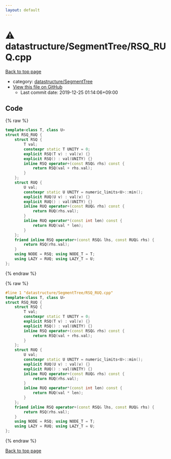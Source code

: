 ```yaml
---
layout: default
---
```


<!-- mathjax config similar to math.stackexchange -->
<script type="text/javascript" async
  src="https://cdnjs.cloudflare.com/ajax/libs/mathjax/2.7.5/MathJax.js?config=TeX-MML-AM_CHTML">
</script>
<script type="text/x-mathjax-config">
  MathJax.Hub.Config({
    TeX: { equationNumbers: { autoNumber: "AMS" }},
    tex2jax: {
      inlineMath: [ ['$','$'] ],
      processEscapes: true
    },
    "HTML-CSS": { matchFontHeight: false },
    displayAlign: "left",
    displayIndent: "2em"
  });
</script>

<script type="text/javascript" src="https://cdnjs.cloudflare.com/ajax/libs/jquery/3.4.1/jquery.min.js"></script>
<script src="https://cdn.jsdelivr.net/npm/jquery-balloon-js@1.1.2/jquery.balloon.min.js" integrity="sha256-ZEYs9VrgAeNuPvs15E39OsyOJaIkXEEt10fzxJ20+2I=" crossorigin="anonymous"></script>
<script type="text/javascript" src="../../../assets/js/copy-button.js"></script>
<link rel="stylesheet" href="../../../assets/css/copy-button.css" />


# :warning: datastructure/SegmentTree/RSQ_RUQ.cpp

<a href="../../../index.html">Back to top page</a>

* category: <a href="../../../index.html#cbada5aa9c548d7605cff951f3e28eda">datastructure/SegmentTree</a>
* <a href="{{ site.github.repository_url }}/blob/master/datastructure/SegmentTree/RSQ_RUQ.cpp">View this file on GitHub</a>
    - Last commit date: 2019-12-25 01:14:06+09:00




## Code

<a id="unbundled"></a>
{% raw %}
```cpp
template<class T, class U>
struct RSQ_RUQ {
	struct RSQ {
		T val;
		constexpr static T UNITY = 0;
		explicit RSQ(T v) : val(v) {}
		explicit RSQ() : val(UNITY) {}
		inline RSQ operator+(const RSQ& rhs) const {
			return RSQ(val + rhs.val);
		}
	};
	struct RUQ {
		U val;
		constexpr static U UNITY = numeric_limits<U>::min();
		explicit RUQ(U v) : val(v) {}
		explicit RUQ() : val(UNITY) {}
		inline RUQ operator+(const RUQ& rhs) const {
			return RUQ(rhs.val);
		}
		inline RUQ operator*(const int len) const {
			return RUQ(val * len);
		}
	};
	friend inline RSQ operator+(const RSQ& lhs, const RUQ& rhs) {
		return RSQ(rhs.val);
	}
	using NODE = RSQ; using NODE_T = T;
	using LAZY = RUQ; using LAZY_T = U;
};
```
{% endraw %}

<a id="bundled"></a>
{% raw %}
```cpp
#line 1 "datastructure/SegmentTree/RSQ_RUQ.cpp"
template<class T, class U>
struct RSQ_RUQ {
	struct RSQ {
		T val;
		constexpr static T UNITY = 0;
		explicit RSQ(T v) : val(v) {}
		explicit RSQ() : val(UNITY) {}
		inline RSQ operator+(const RSQ& rhs) const {
			return RSQ(val + rhs.val);
		}
	};
	struct RUQ {
		U val;
		constexpr static U UNITY = numeric_limits<U>::min();
		explicit RUQ(U v) : val(v) {}
		explicit RUQ() : val(UNITY) {}
		inline RUQ operator+(const RUQ& rhs) const {
			return RUQ(rhs.val);
		}
		inline RUQ operator*(const int len) const {
			return RUQ(val * len);
		}
	};
	friend inline RSQ operator+(const RSQ& lhs, const RUQ& rhs) {
		return RSQ(rhs.val);
	}
	using NODE = RSQ; using NODE_T = T;
	using LAZY = RUQ; using LAZY_T = U;
};
```
{% endraw %}

<a href="../../../index.html">Back to top page</a>

